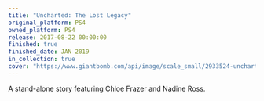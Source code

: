 ```yaml
---
title: "Uncharted: The Lost Legacy"
original_platform: PS4
owned_platform: PS4
release: 2017-08-22 00:00:00
finished: true
finished_date: JAN 2019
in_collection: true
cover: "https://www.giantbomb.com/api/image/scale_small/2933524-uncharted%20-%20the%20lost%20legacy%20v3.jpg"
---
```


A stand-alone story featuring Chloe Frazer and Nadine Ross.
